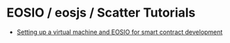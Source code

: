 # EOSIO / eosjs / Scatter Tutorials

- [Setting up a virtual machine and EOSIO for smart contract development](https://github.com/nsjames/Scatter-Tutorials/blob/master/setup.md)
